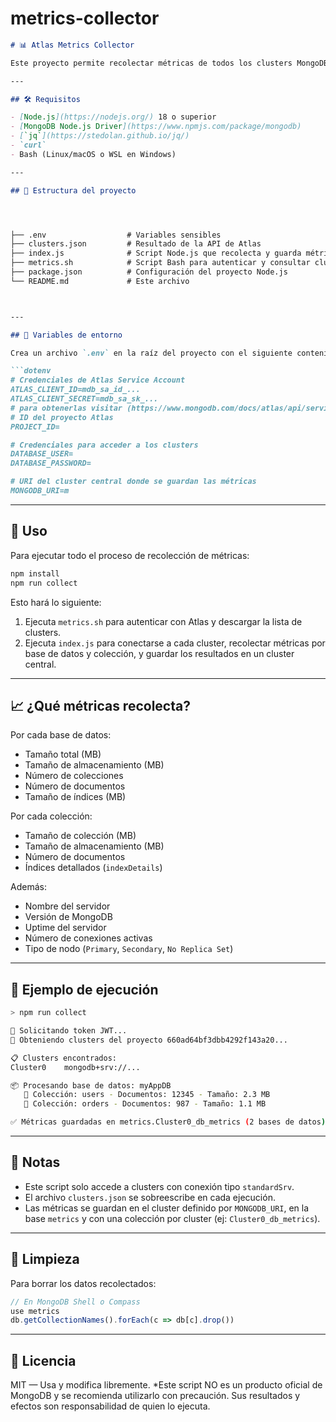 # metrics-collector



```markdown
# 📊 Atlas Metrics Collector

Este proyecto permite recolectar métricas de todos los clusters MongoDB Atlas dentro de un proyecto específico, utilizando una Service Account de Atlas y guardando los resultados en un archivo JSON y/o una base de datos central.

---

## 🛠️ Requisitos

- [Node.js](https://nodejs.org/) 18 o superior
- [MongoDB Node.js Driver](https://www.npmjs.com/package/mongodb)
- [`jq`](https://stedolan.github.io/jq/)
- `curl`
- Bash (Linux/macOS o WSL en Windows)

---

## 📁 Estructura del proyecto




├── .env                  # Variables sensibles
├── clusters.json         # Resultado de la API de Atlas
├── index.js              # Script Node.js que recolecta y guarda métricas
├── metrics.sh            # Script Bash para autenticar y consultar clusters
├── package.json          # Configuración del proyecto Node.js
└── README.md             # Este archivo



---

## 🔐 Variables de entorno

Crea un archivo `.env` en la raíz del proyecto con el siguiente contenido:

```dotenv
# Credenciales de Atlas Service Account
ATLAS_CLIENT_ID=mdb_sa_id_...
ATLAS_CLIENT_SECRET=mdb_sa_sk_...
# para obtenerlas visitar (https://www.mongodb.com/docs/atlas/api/service-accounts-overview/)
# ID del proyecto Atlas
PROJECT_ID=

# Credenciales para acceder a los clusters
DATABASE_USER=
DATABASE_PASSWORD=

# URI del cluster central donde se guardan las métricas
MONGODB_URI=m
````

---

## 🚀 Uso

Para ejecutar todo el proceso de recolección de métricas:

```bash
npm install
npm run collect
```

Esto hará lo siguiente:

1. Ejecuta `metrics.sh` para autenticar con Atlas y descargar la lista de clusters.
2. Ejecuta `index.js` para conectarse a cada cluster, recolectar métricas por base de datos y colección, y guardar los resultados en un cluster central.

---

## 📈 ¿Qué métricas recolecta?

Por cada base de datos:

* Tamaño total (MB)
* Tamaño de almacenamiento (MB)
* Número de colecciones
* Número de documentos
* Tamaño de índices (MB)

Por cada colección:

* Tamaño de colección (MB)
* Tamaño de almacenamiento (MB)
* Número de documentos
* Índices detallados (`indexDetails`)

Además:

* Nombre del servidor
* Versión de MongoDB
* Uptime del servidor
* Número de conexiones activas
* Tipo de nodo (`Primary`, `Secondary`, `No Replica Set`)

---

## 🧪 Ejemplo de ejecución

```bash
> npm run collect

🔐 Solicitando token JWT...
📡 Obteniendo clusters del proyecto 660ad64bf3dbb4292f143a20...

📋 Clusters encontrados:
Cluster0	mongodb+srv://...

📦 Procesando base de datos: myAppDB
   📁 Colección: users - Documentos: 12345 - Tamaño: 2.3 MB
   📁 Colección: orders - Documentos: 987 - Tamaño: 1.1 MB

✅ Métricas guardadas en metrics.Cluster0_db_metrics (2 bases de datos)
```

---

## 📌 Notas

* Este script solo accede a clusters con conexión tipo `standardSrv`.
* El archivo `clusters.json` se sobreescribe en cada ejecución.
* Las métricas se guardan en el cluster definido por `MONGODB_URI`, en la base `metrics` y con una colección por cluster (ej: `Cluster0_db_metrics`).

---

## 🧹 Limpieza

Para borrar los datos recolectados:

```js
// En MongoDB Shell o Compass
use metrics
db.getCollectionNames().forEach(c => db[c].drop())
```

---

## 📃 Licencia

MIT — Usa y modifica libremente.
*Este script NO es un producto oficial de MongoDB y se recomienda utilizarlo con precaución. Sus resultados y efectos son responsabilidad de quien lo ejecuta.


```

```
